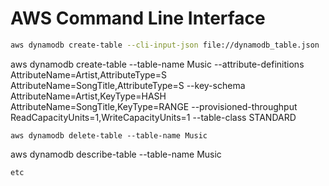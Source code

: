 # AWS Command Line Interface
```bash
aws dynamodb create-table --cli-input-json file://dynamodb_table.json
```
aws dynamodb create-table --table-name Music --attribute-definitions AttributeName=Artist,AttributeType=S AttributeName=SongTitle,AttributeType=S --key-schema AttributeName=Artist,KeyType=HASH AttributeName=SongTitle,KeyType=RANGE --provisioned-throughput ReadCapacityUnits=1,WriteCapacityUnits=1 --table-class STANDARD
```
aws dynamodb delete-table --table-name Music
```
aws dynamodb describe-table --table-name Music
```aws dynamodb list-tables 
etc
```